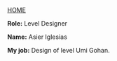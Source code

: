 [HOME](index.md)

**Role:** Level Designer

**Name:** Asier Iglesias

**My job:** Design of level Umi Gohan.
